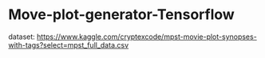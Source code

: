 # Move-plot-generator-Tensorflow
 
dataset: https://www.kaggle.com/cryptexcode/mpst-movie-plot-synopses-with-tags?select=mpst_full_data.csv